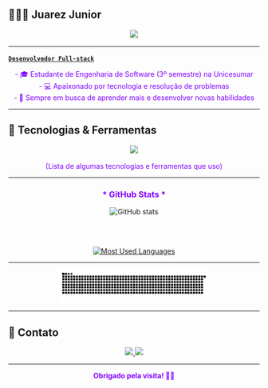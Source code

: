 ## 👨🏻‍💻 Juarez Junior

<p align="center">
  <a href="https://github.com/DenverCoder1/readme-typing-svg">
    <img src="https://readme-typing-svg.herokuapp.com?font=Fira+Code&color=8000FF&size=25&center=true&vCenter=true&width=600&height=80&lines=Olá,+seja+bem-vindo+ao+meu+GitHub!+%F0%9F%92%BB">
  </a>
</p>

---

**[`Desenvolvedor Full-stack`](https://www.linkedin.com/in/junindosite)**

<p align="center" style="color:#8000FF;">
- 🎓 Estudante de Engenharia de Software (3º semestre) na Unicesumar<br/>
- 💻 Apaixonado por tecnologia e resolução de problemas<br/>
- 🚀 Sempre em busca de aprender mais e desenvolver novas habilidades
</p>

---

## 🤖 Tecnologias & Ferramentas

<p align="center">
  <img src="https://skillicons.dev/icons?i=c,js,vue,bootstrap,html,css,git,github,vscode,figma" height="35" style="margin:0 8px" />
</p>
<p align="center" style="color:#8000FF;">
    (Lista de algumas tecnologias e ferramentas que uso)
</p>

---

<div align="center">
  <h3 style="color:#8000FF;">* GitHub Stats *</h3>
  <img src="https://github-readme-stats-git-masterrstaa-rickstaa.vercel.app/api?username=junindosite&hide_title=true&show_icons=true&include_all_commits=false&count_private=true&line_height=25&hide=issues&bg_color=000&title_color=8000FF&text_color=DDD&border_radius=6&border_color=440066&icon_color=8000FF&theme=jolly" alt="GitHub stats" width="400"/>

  <br/><br/>

  <a href="https://github.com/junindosite/github-readme-stats">
    <img src="https://github-readme-stats-git-masterrstaa-rickstaa.vercel.app/api/top-langs/?username=junindosite&line_height=12&card_width=320&layout=compact&hide_title=false&count_private=true&langs_count=4&show_icons=true&title_color=8000FF&hide=html,scss,less&bg_color=000&text_color=8B8B8B&border_radius=6&border_color=440066" alt="Most Used Languages" />
  </a>
</div>

---

<p align="center">
  <picture>
    <source media="(prefers-color-scheme: dark)" srcset="https://raw.githubusercontent.com/junindosite/junindosite/output/github-contribution-grid-snake-dark.svg">
    <source media="(prefers-color-scheme: light)" srcset="https://raw.githubusercontent.com/junindosite/junindosite/output/github-contribution-grid-snake-dark.svg">
    <img alt="github contribution grid snake animation" src="https://raw.githubusercontent.com/junindosite/junindosite/output/github-contribution-grid-snake.svg" width="300" />
  </picture>
</p>

---

## 🤝 Contato

<p align="center">
  <a href="mailto:juarezjunin2005@gmail.com">
    <img src="https://skillicons.dev/icons?i=gmail" height="40"/>
  </a>
  <a href="https://www.linkedin.com/in/junindosite">
    <img src="https://skillicons.dev/icons?i=linkedin" height="40"/>
  </a>
</p>

---

<div align="center" style="color:#8000FF;">
  <b>Obrigado pela visita! 🚀✨</b>
</div>
